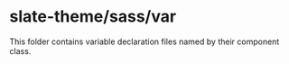 # slate-theme/sass/var

This folder contains variable declaration files named by their component class.
